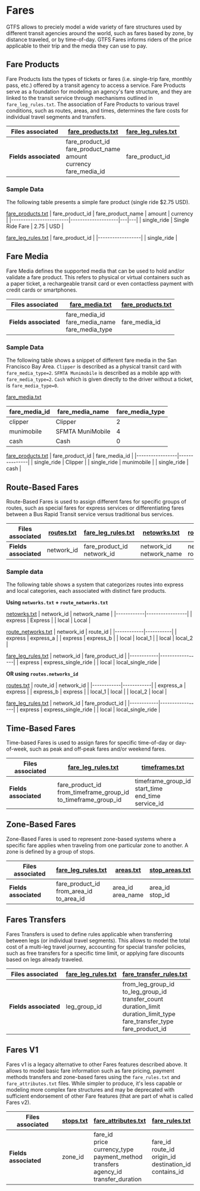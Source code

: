 # Fares
GTFS allows to preciely model a wide variety of fare structures used by different transit agencies around the world, such as fares based by zone, by distance traveled, or by time-of-day. GTFS Fares informs riders of the price applicable to their trip and the media they can use to pay.

## Fare Products

<div class="grid" markdown>

Fare Products lists the types of tickets or fares (i.e. single-trip fare, monthly pass, etc.) offered by a transit agency to access a service. Fare Products serve as a foundation for modeling an agency's fare structure, and they are linked to the transit service through mechanisms outlined in `fare_leg_rules.txt`. The association of Fare Products to various travel conditions, such as routes, areas, and times, determines the fare costs for individual travel segments and transfers.

| Files associated      | [fare_products.txt](/schedule/reference/#fare_productstxt)                  | [fare_leg_rules.txt](/schedule/reference/#fare_leg_rulestxt)  |
|-----------------------|-----------------------------------------------------------------------------|--------------------|
| **Fields associated** | fare_product_id<br>fare_product_name<br>amount<br>currency<br>fare_media_id | fare_product_id    |

</div>

### Sample Data
The following table presents a simple fare product (single ride $2.75 USD). 

[fare_products.txt](/schedule/reference/#fare_productstxt)
| fare_product_id  | fare_product_name  | amount  | currency  |
|------------------------|--------------------|---|---|
| single_ride | Single Ride Fare |  2.75 | USD  |

[fare_leg_rules.txt](/schedule/reference/#fare_leg_rulestxt)
| fare_product_id  |
|------------------|
| single_ride |

## Fare Media

<div class="grid" markdown>

Fare Media defines the supported media that can be used to hold and/or validate a fare product. This refers to physical or virtual containers such as a paper ticket, a rechargeable transit card or even contactless payment with credit cards or smartphones.

| Files associated      | [fare_media.txt](/schedule/reference/#fare_mediatxt)                                       | [fare_products.txt](/schedule/reference/#fare_productstxt)  |
|-----------------------|-----------------------------------------------------|-------------------|
| **Fields associated** | fare_media_id<br>fare_media_name<br>fare_media_type | fare_media_id     |

</div>

### Sample Data
The following table shows a snippet of different fare media in the San Francisco Bay Area. `Clipper` is described as a physical transit card with `fare_media_type=2`. `SFMTA Munimobile` is described as a mobile app with `fare_media_type=2`. `Cash` which is given directly to the driver without a ticket, is `fare_media_type=0`.

[fare_media.txt](../../reference/#fare_mediatxt)

| fare_media_id | fare_media_name  | fare_media_type |
|---------------|------------------|-----------------|
| clipper       | Clipper          | 2               |
| munimobile    | SFMTA MuniMobile | 4               |
| cash          | Cash             | 0               |

[fare_products.txt](/schedule/reference/#fare_productstxt)
| fare_product_id | fare_media_id |
|-----------------|---------------|
| single_ride     | Clipper       | 
| single_ride     | munimobile    |
| single_ride     | cash          |

## Route-Based Fares

<div class="grid" markdown>

Route-Based Fares is used to assign different fares for specific groups of routes, such as special fares for express services or differentiating fares between a Bus Rapid Transit service versus traditional bus services.

| Files associated      | [routes.txt](/schedule/reference/#routestxt) | [fare_leg_rules.txt](/schedule/reference/#fare_leg_rulestxt)            | [netowrks.txt](/schedule/reference/#networkstxt)               | [route_networks.txt](/schedule/reference/#route_networkstxt)    |
|-----------------------|------------|-------------------------------|----------------------------|------------------------|
| **Fields associated** | network_id | fare_product_id<br>network_id | network_id<br>network_name | network_id<br>route_id |

</div>

### Sample data
The following table shows a system that categorizes routes into express and local categories, each associated with distinct fare products.

**Using `networks.txt` + `route_networks.txt`**

[netowrks.txt](/schedule/reference/#networkstxt)
| network_id | network_name    |
|------------|-----------------|
| express    | Express         |
| local      | Local           |

[route_networks.txt](/schedule/reference/#route_networkstxt)
| network_id | route_id |
|------------|-----------|
| express    | express_a |
| express    | express_b |
| local      | local_1   |
| local      | local_2   |

[fare_leg_rules.txt](/schedule/reference/#fare_leg_rulestxt)
| network_id | fare_product_id |
|------------|-----------------|
| express    | express_single_ride |
| local      | local_single_ride   |

**OR using `routes.networks_id`**

[routes.txt](/schedule/reference/#routestxt)
| route_id   | network_id |
|------------|------------|
| express_a  | express    |
| express_b  | express    |
| local_1    | local      |
| local_2    | local      |

[fare_leg_rules.txt](/schedule/reference/#fare_leg_rulestxt)
| network_id | fare_product_id |
|------------|-----------------|
| express    | express_single_ride |
| local      | local_single_ride   |

## Time-Based Fares

<div class="grid" markdown>

Time-based Fares is used to assign fares for specific time-of-day or day-of-week, such as peak and off-peak fares and/or weekend fares.

| Files associated      | [fare_leg_rules.txt](/schedule/reference/#fare_leg_rulestxt)        | [timeframes.txt](/schedule/reference/#timeframestxt)       |
|-----------------------|---------------------------------------------------------------------|------------------------------------------------------------|
| **Fields associated** | fare_product_id<br>from_timeframe_group_id<br>to_timeframe_group_id | timeframe_group_id<br>start_time<br>end_time<br>service_id |

</div>

## Zone-Based Fares

<div class="grid" markdown>

Zone-Based Fares is used to represent zone-based systems where a specific fare applies when traveling from one particular zone to another. A zone is defined by a group of stops.

| Files associated      | [fare_leg_rules.txt](/schedule/reference/#fare_leg_rulestxt)                            | [areas.txt](/schedule/reference/#areastxt)            | [stop_areas.txt](/schedule/reference/#stop_areastxt)     |
|-----------------------|-----------------------------------------------|----------------------|--------------------|
| **Fields associated** | fare_product_id<br>from_area_id<br>to_area_id | area_id<br>area_name | area_id<br>stop_id |

</div>

## Fares Transfers

<div class="grid" markdown>

Fares Transfers is used to define rules applicable when transferring between legs (or individual travel segments). This allows to model the total cost of a multi-leg travel journey, accounting for special transfer policies, such as free transfers for a specific time limit, or applying fare discounts based on legs already traveled.

| Files associated      | [fare_leg_rules.txt](/schedule/reference/#fare_leg_rulestxt) | [fare_transfer_rules.txt](/schedule/reference/#fare_transfer_rulestxt)                                                                                                                  |
|-----------------------|--------------------|------------------------------------------------------------------------------------------------------------------------------------------|
| **Fields associated** | leg_group_id       | from_leg_group_id<br>to_leg_group_id<br>transfer_count<br>duration_limit<br>duration_limit_type<br>fare_transfer_type<br>fare_product_id |

</div>

## Fares V1

<div class="grid" markdown>

Fares v1 is a legacy alternative to other Fares features described above. It allows to model basic fare information such as fare pricing, payment methods transfers and zone-based fares using the `fare_rules.txt` and `fare_attributes.txt` files. While simpler to produce, it's less capable or modeling more complex fare structures and may be deprecated with sufficient endorsement of other Fare features (that are part of what is called Fares v2).

| Files associated      | [stops.txt](/schedule/reference/#stopstxt) | [fare_attributes.txt](/schedule/reference/#fare_attributestxt)                                                                                | [fare_rules.txt](/schedule/reference/#fare_rulestxt)                                                    |
|-----------------------|-----------|----------------------------------------------------------------------------------------------------|-------------------------------------------------------------------|
| **Fields associated** | zone_id   | fare_id<br>price<br>currency_type<br>payment_method<br>transfers<br>agency_id<br>transfer_duration | fare_id<br>route_id<br>origin_id<br>destination_id<br>contains_id |

</div>
